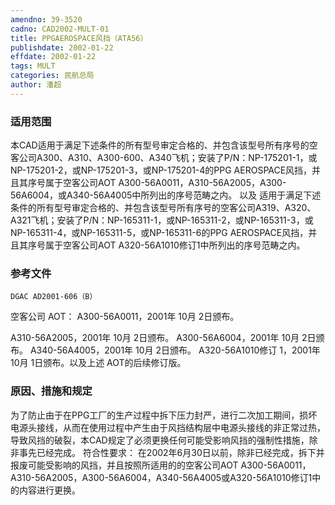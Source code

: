 ```yaml
---
amendno: 39-3520
cadno: CAD2002-MULT-01
title: PPGAEROSPACE风挡（ATA56）
publishdate: 2002-01-22
effdate: 2002-01-22
tags: MULT
categories: 民航总局
author: 潘超
---
```


### 适用范围 
本CAD适用于满足下述条件的所有型号审定合格的、并包含该型号所有序号的空客公司A300、A310、A300-600、A340飞机；安装了P/N：NP-175201-1，或NP-175201-2，或NP-175201-3，或NP-175201-4的PPG AEROSPACE风挡，并且其序号属于空客公司AOT A300-56A0011，A310-56A2005，A300-56A6004，或A340-56A4005中所列出的序号范畴之内。
以及
适用于满足下述条件的所有型号审定合格的、并包含该型号所有序号的空客公司A319、A320、A321飞机；安装了P/N：NP-165311-1，或NP-165311-2，或NP-165311-3，或NP-165311-4，或NP-165311-5，或NP-165311-6的PPG AEROSPACE风挡，并且其序号属于空客公司AOT A320-56A1010修订1中所列出的序号范畴之内。

<!--more-->
### 参考文件
    DGAC AD2001-606（B）
空客公司 AOT：
    A300-56A0011，2001年 10月 2日颁布。
       
A310-56A2005，2001年 10月 2日颁布。 A300-56A6004，2001年 10月 2日颁布。 A340-56A4005，2001年 10月 2日颁布。 A320-56A1010修订 1，2001年 10月 1日颁布。以及上述 AOT的后续修订版。

### 原因、措施和规定 
为了防止由于在PPG工厂的生产过程中拆下压力封严，进行二次加工期间，损坏电源头接线，从而在使用过程中产生由于风挡结构层中电源头接线的非正常过热，导致风挡的破裂，本CAD规定了必须更换任何可能受影响风挡的强制性措施，除非事先已经完成。 
符合性要求： 
    在2002年6月30日以前，除非已经完成，拆下并报废可能受影响的风挡，并且按照所适用的的空客公司AOT A300-56A0011，A310-56A2005，A300-56A6004，A340-56A4005或A320-56A1010修订1中的内容进行更换。

